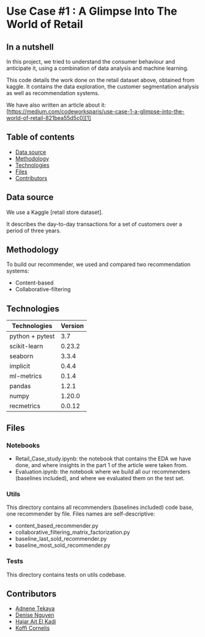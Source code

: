 # Use Case #1 : A Glimpse Into The World of Retail

## In a nutshell
In this project, we tried to understand the consumer behaviour and anticipate it, using a combination of data analysis and machine learning.


This code details the work done on the retail dataset above, obtained from kaggle.
It contains the data exploration, the customer segmentation analysis as well as recommendation systems.

We have also written an article about it: [https://medium.com/codeworksparis/use-case-1-a-glimpse-into-the-world-of-retail-821bea55d5c0][1]


## Table of contents
* [Data source](#data-source)
* [Methodology](#methodology)
* [Technologies](#technologies)
* [Files](#Files)
* [Contributors](#contributors)

## Data source
We use a Kaggle [retail store dataset].

It describes the day-to-day transactions for a set of customers over a period of three years.

## Methodology
To build our recommender, we used and compared two recommendation systems:
- Content-based
- Collaborative-filtering
	
## Technologies
|  Technologies | Version  |
|---|---|
|  python + pytest |  3.7 |
|  scikit-learn |  0.23.2  |
|  seaborn |  3.3.4  |
|  implicit |  0.4.4 |
|  ml-metrics | 0.1.4 |
|  pandas | 1.2.1 |
|  numpy | 1.20.0 | 
| recmetrics | 0.0.12 |

## Files

### Notebooks
- Retail_Case_study.ipynb: the notebook that contains the EDA we have done, and where insights in the part 1 of the article were taken from.
- Evaluation.ipynb: the notebook where we build all our recommenders (baselines included), and where we evaluated them on the test set.
### Utils
This directory contains all recommenders (baselines included) code base, one recommender by file. Files names are self-descriptive:
- content_based_recommender.py
- collaborative_filtering_matrix_factorization.py
- baseline_last_sold_recommender.py
- baseline_most_sold_recommender.py
### Tests
This directory contains tests on utils codebase.



## Contributors
* [Adnene Tekaya](https://github.com/atekaya)
* [Denise Nguyen](https://github.com/nise2)
* [Hajar Ait El Kadi](https://github.com/HAEKADI)
* [Koffi Cornelis](https://github.com/CorKof)

[1]: https://medium.com/codeworksparis/use-case-1-a-glimpse-into-the-world-of-retail-821bea55d5c0
[2]: https://www.kaggle.com/darpan25bajaj/retail-case-study-data




